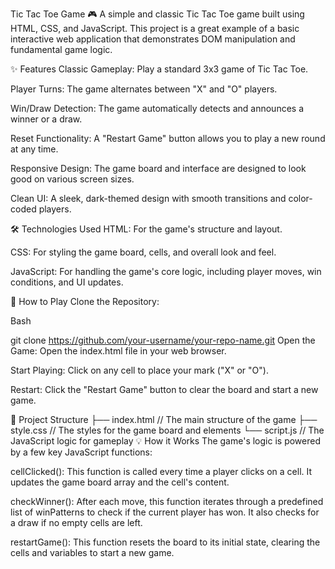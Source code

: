 Tic Tac Toe Game 🎮
A simple and classic Tic Tac Toe game built using HTML, CSS, and JavaScript. This project is a great example of a basic interactive web application that demonstrates DOM manipulation and fundamental game logic.

✨ Features
Classic Gameplay: Play a standard 3x3 game of Tic Tac Toe.

Player Turns: The game alternates between "X" and "O" players.

Win/Draw Detection: The game automatically detects and announces a winner or a draw.

Reset Functionality: A "Restart Game" button allows you to play a new round at any time.

Responsive Design: The game board and interface are designed to look good on various screen sizes.

Clean UI: A sleek, dark-themed design with smooth transitions and color-coded players.

🛠️ Technologies Used
HTML: For the game's structure and layout.

CSS: For styling the game board, cells, and overall look and feel.

JavaScript: For handling the game's core logic, including player moves, win conditions, and UI updates.

🚀 How to Play
Clone the Repository:

Bash

git clone https://github.com/your-username/your-repo-name.git
Open the Game: Open the index.html file in your web browser.

Start Playing: Click on any cell to place your mark ("X" or "O").

Restart: Click the "Restart Game" button to clear the board and start a new game.

📁 Project Structure
├── index.html       // The main structure of the game
├── style.css        // The styles for the game board and elements
└── script.js        // The JavaScript logic for gameplay
💡 How it Works
The game's logic is powered by a few key JavaScript functions:

cellClicked(): This function is called every time a player clicks on a cell. It updates the game board array and the cell's content.

checkWinner(): After each move, this function iterates through a predefined list of winPatterns to check if the current player has won. It also checks for a draw if no empty cells are left.

restartGame(): This function resets the board to its initial state, clearing the cells and variables to start a new game.


